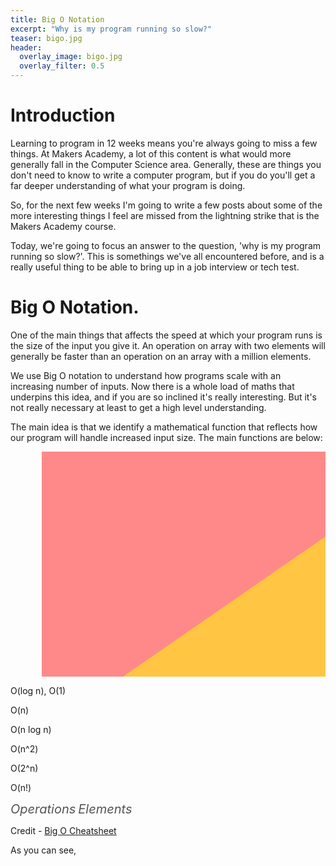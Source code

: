 ```yaml
---
title: Big O Notation
excerpt: "Why is my program running so slow?"
teaser: bigo.jpg
header:
  overlay_image: bigo.jpg
  overlay_filter: 0.5
---
```


# Introduction

Learning to program in 12 weeks means you're always going to miss a few things. At Makers Academy, a lot of this content is what would more generally fall in the Computer Science area. Generally, these are things you don't need to know to write a computer program, but if you do you'll get a far deeper understanding of what your program is doing.

So, for the next few weeks I'm going to write a few posts about some of the more interesting things I feel are missed from the lightning strike that is the Makers Academy course.

Today, we're going to focus an answer to the question, 'why is my program running so slow?'. This is somethings we've all encountered before, and is a really useful thing to be able to bring up in a job interview or tech test.

# Big O Notation.

One of the main things that affects the speed at which your program runs is the size of the input you give it. An operation on array with two elements will generally be faster than an operation on an array with a million elements.

We use Big O notation to understand how programs scale with an increasing number of inputs. Now there is a whole load of maths that underpins this idea, and if you are so inclined it's really interesting. But it's not really necessary at least to get a high level understanding.

The main idea is that we identify a mathematical function that reflects how our program will handle increased input size. The main functions are below:

<svg id="chart" width="700" height="500" xmlns="http://www.w3.org/2000/svg">
  <!-- horrible region -->
  <path d="M50 450 L 50 0 L 700 0 L 700 450 Z" fill="#ff8989"></path>
  <!-- bad region -->
  <path d="M50 450 L 700 0 L 700 450 Z" fill="#FFC543"></path>
  <!-- fair region -->
  <path d="M50 450 L 700 450 L 700 330 Z" fill="yellow"></path>
  <!-- good region -->
  <path d="M50 450 L 700 450 L 700 410 Z" fill="#C8EA00"></path>
  <!-- excellent region -->
  <path d="M50 450 L 700 450 L 700 440 Z" fill="#53d000"></path>

  <!-- axes -->
  <path d="M50 0 L 50 450 L 700 450" fill="transparent" stroke="black" stroke-width="2"></path>

  <path d="M50 448 L 700 448" fill="transparent" stroke="black" stroke-width="2"></path>
  <text x="700" y="438" fill="black">O(log n), O(1)</text>

  <path d="M50 450 L 700 400" fill="transparent" stroke="black" stroke-width="2"></path>
  <text x="760" y="390" fill="black">O(n)</text>

  <path d="M50 450 Q 400 350, 700 150" fill="transparent" stroke="black" stroke-width="2"></path>
  <text x="630" y="190" fill="black">O(n log n)</text>

  <path d="M50 450 Q 180 380, 250 0" fill="transparent" stroke="black" stroke-width="2"></path>
  <text x="260" y="30" fill="black">O(n^2)</text>

  <path d="M50 450 C 100 430, 120 350, 120 0" fill="transparent" stroke="black" stroke-width="2"></path>
  <text x="125" y="20" fill="black">O(2^n)</text>

  <path d="M50 450 C 80 450, 80 350, 80 0" fill="transparent" stroke="black" stroke-width="2"></path>
  <text x="80" y="20" fill="black">O(n!)</text>

  <text x="0" y="0" transform="translate(30 230) rotate(-90)" style="dominant-baseline: middle; text-anchor: middle; font-size:20px; color: #555; font-size:20px; color: #555; font-style: italic;" fill="black">Operations</text>
  <text x="0" y="0" transform="translate(420 470)" style="dominant-baseline: middle; text-anchor: middle; font-size:20px; color: #555; font-style: italic;" fill="black">Elements</text>
</svg>

Credit - [Big O Cheatsheet](bigocheatsheet.com)

As you can see,
